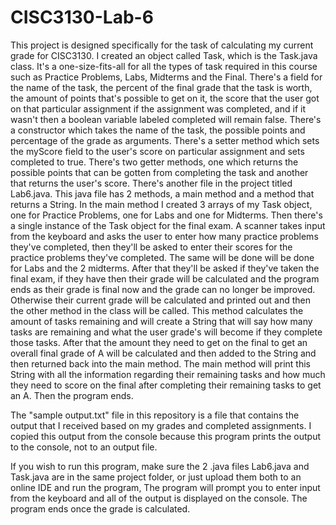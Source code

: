 # CISC3130-Lab-6
This project is designed specifically for the task of calculating my current grade for CISC3130. 
I created an object called Task, which is the Task.java class. It's a one-size-fits-all for all the types of task required in this course such as Practice Problems, Labs, Midterms and the Final. There's a field for the name of the task, the percent of the final grade that the task is worth, the amount of points that's possible to get on it, the score that the user got on that particular assignment if the assignment was completed, and if it wasn't then a boolean variable labeled completed will remain false. There's a constructor which takes the name of the task, the possible points and percentage of the grade as arguments. There's a setter method which sets the myScore field to the user's score on particular assignment and sets completed to true. There's two getter methods, one which returns the possible points that can be gotten from completing the task and another that returns the user's score.
There's another file in the project titled Lab6.java. 
This java file has 2 methods, a main method and a method that returns a String.
In the main method I created 3 arrays of my Task object, one for Practice Problems, one for Labs and one for Midterms. Then there's a single instance of the Task object for the final exam. A scanner takes input from the keyboard and asks the user to enter how many practice problems they've completed, then they'll be asked to enter their scores for the practice problems they've completed. The same will be done will be done for Labs and the 2 midterms. 
After that they'll be asked if they've taken the final exam, if they have then their grade will be calculated and the program ends as their grade is final now and the grade can no longer be improved. Otherwise their current grade will be calculated and printed out and then the other method in the class will be called. This method calculates the amount of tasks remaining and will create a String that will say how many tasks are remaining and what the user grade's will become if they complete those tasks. After that the amount they need to get on the final to get an overall final grade of A will be calculated and then added to the String and then returned back into the main method.
The main method will print this String with all the information regarding their remaining tasks and how much they need to score on the final after completing their remaining tasks to get an A. Then the program ends.

The "sample output.txt" file in this repository is a file that contains the output that I received based on my grades and completed assignments. I copied this output from the console because this program prints the output to the console, not to an output file. 

If you wish to run this program, make sure the 2 .java files Lab6.java and Task.java are in the same project folder, or just upload them both to an online IDE and run the program, The program will prompt you to enter input from the keyboard and all of the output is displayed on the console. The program ends once the grade is calculated.
